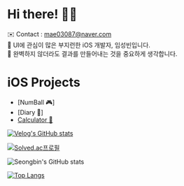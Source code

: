 # Hi there! 👋🏻

<span> ✉️ Contact : mae03087@naver.com </span> <br>
<span> 🔎 UI에 관심이 많은 부지런한 iOS 개발자, 임성빈입니다. </span> <br>
<span> 📱 완벽하지 않더라도 결과를 만들어내는 것을 중요하게 생각합니다. </span>

# iOS Projects
* [NumBall 🎮]
* [Diary 📖]
* [Calculator 🧮](https://github.com/CLim01/Calculator)

[![Velog's GitHub stats](https://velog-readme-stats.vercel.app/api/badge?name=Seongbin)](https://velog.io/@mae03087)

[![Solved.ac프로필](http://mazassumnida.wtf/api/v2/generate_badge?boj=clim03087)](https://solved.ac/clim03087)

![Seongbin's GitHub stats](https://github-readme-stats.vercel.app/api?username=Clim01&show_icons=true&theme=material-palenight)

[![Top Langs](https://github-readme-stats.vercel.app/api/top-langs/?username=Clim01&layout=compact&theme=material-palenight&langs_count=8)](https://github.com/anuraghazra/github-readme-stats)
